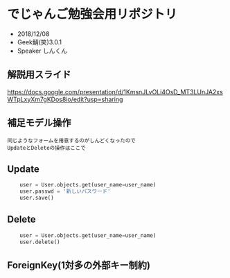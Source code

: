 # でじゃんご勉強会用リポジトリ

* 2018/12/08
* Geek鯖(笑)3.0.1
* Speaker しんくん

## 解説用スライド
https://docs.google.com/presentation/d/1KmsnJLvOLi4OsD_MT3LUnJA2xsWTpLxyXm7gKDos8io/edit?usp=sharing

## 補足モデル操作
    同じようなフォームを用意するのがしんどくなったので
    UpdateとDeleteの操作はここで

## Update

```python
    user = User.objects.get(user_name=user_name)
    user.passwd = '新しいパスワード'
    user.save()
```

## Delete

```python
    user = User.objects.get(user_name=user_name)
    user.delete()
```

## ForeignKey(1対多の外部キー制約)

```python

```